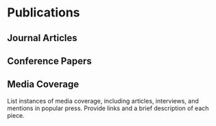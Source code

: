 # Publications

## Journal Articles


## Conference Papers



## Media Coverage

List instances of media coverage, including articles, interviews, and mentions in popular press. Provide links and a brief description of each piece.

